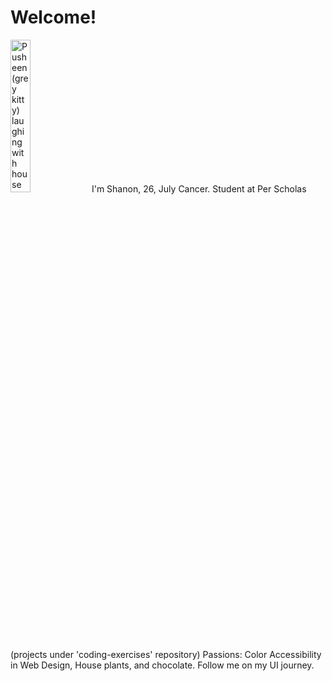 # Welcome!
<img alig="left"
    src="https://media0.giphy.com/media/wpQbnFOYFnWXATZOxR/giphy.gif?cid=ecf05e47jzbki8392xggokth3sohymunz75y2q3qzjuikl1t&ep=v1_stickers_search&rid=giphy.gif"
    alt="Pusheen(grey kitty) laughing with house plants in the background"
    width="25%"
    height="auto">
<span aligh="right">
    I'm Shanon, 26, July Cancer.
    Student at Per Scholas (projects under 'coding-exercises' repository)
    Passions: Color Accessibility in Web Design, House plants, and chocolate.
    Follow me on my UI journey.
</span>